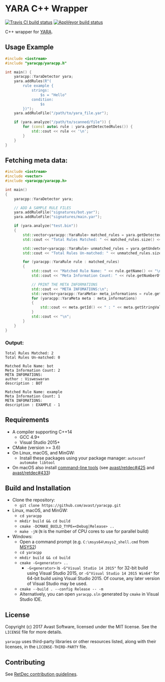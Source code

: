 # YARA C++ Wrapper

[![Travis CI build status](https://travis-ci.org/avast/yaracpp.svg?branch=master)](https://travis-ci.org/avast/yaracpp)
[![AppVeyor build status](https://ci.appveyor.com/api/projects/status/github/avast/yaracpp?branch=master&svg=true)](https://ci.appveyor.com/project/avast/yaracpp?branch=master)

C++ wrapper for [YARA](https://github.com/VirusTotal/yara).

## Usage Example

```cpp
#include <iostream>
#include "yaracpp/yaracpp.h"

int main() {
    yaracpp::YaraDetector yara;
    yara.addRules(R"(
        rule example {
            strings:
                $s = "Hello"
            condition:
                $s
        })");
    yara.addRuleFile("/path/to/yara_file.yar");

    if (yara.analyze("/path/to/scanned/file")) {
        for (const auto& rule : yara.getDetectedRules()) {
            std::cout << rule << '\n';
        }
    }
}
```

## Fetching meta data:

```cpp
#include <iostream>
#include <vector>
#include <yaracpp/yaracpp.h>

int main()
{
	yaracpp::YaraDetector yara;

	// ADD A SAMPLE RULE FILES
	yara.addRuleFile("signatures/bot.yar");
	yara.addRuleFile("signatures/main.yar");

	if (yara.analyze("test.bin"))
	{
		std::vector<yaracpp::YaraRule> matched_rules = yara.getDetectedRules();
		std::cout << "Total Rules Matched: " << matched_rules.size() << "\n";

		std::vector<yaracpp::YaraRule> unmatched_rules = yara.getUndetectedRules();
		std::cout << "Total Rules Un-matched: " << unmatched_rules.size() << "\n\n";

		for (yaracpp::YaraRule rule : matched_rules)
		{
			std::cout << "Matched Rule Name: " << rule.getName() << "\n";
			std::cout << "Meta Information Count: " << rule.getNumberOfMetas() << "\n";

			// PRINT THE META INFORMATIONS
			std::cout << "META INFOMATIONS:\n";
			std::vector<yaracpp::YaraMeta> meta_informations = rule.getMetas();
			for (yaracpp::YaraMeta meta : meta_informations)
			{
				std::cout << meta.getId() << " : " << meta.getStringValue() << "\n";
			}
			std::cout << "\n";
		}
	}
}
```

### Output:
```
Total Rules Matched: 2
Total Rules Un-matched: 0

Matched Rule Name: bot
Meta Information Count: 2
META INFOMATIONS:
author : Visweswaran
description : BOT

Matched Rule Name: example
Meta Information Count: 1
META INFOMATIONS:
description : EXAMPLE - 1
```

## Requirements

* A compiler supporting C++14
  * GCC 4.9+
  * Visual Studio 2015+
* CMake (version >= 3.6)
* On Linux, macOS, and MinGW:
  * Install these packages using your package manager: `autoconf automake libtool`
* On macOS also install [command-line tools](https://github.com/frida/frida/issues/338#issuecomment-426777849) (see [avast/retdec#425](https://github.com/avast/retdec/issues/425) and [avast/retdec#433](https://github.com/avast/retdec/issues/433))

## Build and Installation

* Clone the repository:
  * `git clone https://github.com/avast/yaracpp.git`
* Linux, macOS, and MinGW:
  * `cd yaracpp`
  * `mkdir build && cd build`
  * `cmake -DCMAKE_BUILD_TYPE=<Debug|Release> ..`
  * `make -jN` (`N` is the number of CPU cores to use for parallel build)
* Windows:
  * Open a command prompt (e.g. `C:\msys64\msys2_shell.cmd` from [MSYS2](https://github.com/avast/retdec/wiki/Windows-Environment))
  * `cd yaracpp`
  * `mkdir build && cd build`
  * `cmake -G<generator> ..`
    * `-G<generator>` is `-G"Visual Studio 14 2015"` for 32-bit build using Visual Studio 2015, or `-G"Visual Studio 14 2015 Win64"` for 64-bit build using Visual Studio 2015. Of course, any later version of Visual Studio may be used.
  * `cmake --build . --config Release -- -m`
  * Alternatively, you can open `yaracpp.sln` generated by `cmake` in Visual Studio IDE.

## License

Copyright (c) 2017 Avast Software, licensed under the MIT license. See the `LICENSE` file for more details.

`yaracpp` uses third-party libraries or other resources listed, along with their licenses, in the `LICENSE-THIRD-PARTY` file.

## Contributing

See [RetDec contribution guidelines](https://github.com/avast/retdec/wiki/Contribution-Guidelines).
